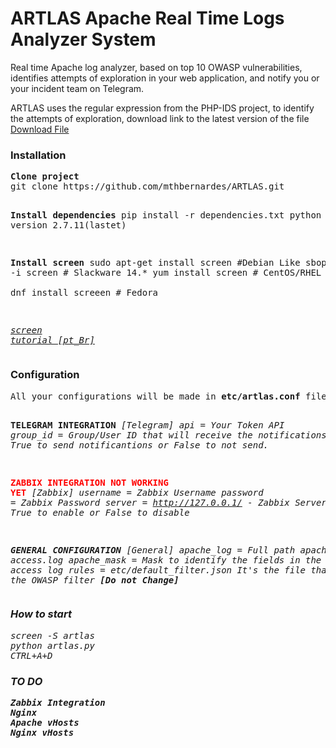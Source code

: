 <h1>ARTLAS Apache Real Time Logs Analyzer System</h1>

<p>
Real time  Apache log analyzer, based on top 10 OWASP vulnerabilities, identifies attempts of exploration in your web application, and notify you or your incident team on Telegram.
</p>
<p>
ARTLAS uses the regular expression from the PHP-IDS project, to identify the attempts of exploration, download link to the latest version of the file
<a href="https://dev.itratos.de/projects/php-ids/repository/raw/trunk/lib/IDS/default_filter.json">Download File</a>
</p>
<h3>Installation</h3>
<pre>
<b>Clone project</b>
git clone https://github.com/mthbernardes/ARTLAS.git

<b>Install dependencies</b>
pip install -r dependencies.txt
python version 2.7.11(lastet)

<b>Install screen</b>
sudo apt-get install screen #Debian Like
sbopkg -i screen    # Slackware 14.*
yum install screen # CentOS/RHEL   
dnf install screeen  # Fedora

<a href="http://www.nanoshots.com.br/2016/05/screen-dicas-de-administracao-de-varios.html"><i>screen tutorial [pt_Br]</i></a>
</pre>

<h3>Configuration</h3>
<pre>All your configurations will be made in <b>etc/artlas.conf</b> file.

<b>TELEGRAM INTEGRATION</b>
<i>[Telegram]
api = Your Token API
group_id = Group/User ID that will receive the notifications
enable = True to send notificantions or False to not send.</i>

<b><font color="red">**ZABBIX INTEGRATION NOT WORKING YET**</font></b>
<i>[Zabbix]
username = Zabbix Username
password = Zabbix Password
server = http://127.0.0.1/ - Zabbix Server
enable = True to enable  or False to disable

<b>GENERAL CONFIGURATION</b>
[General]
apache_log = Full path apache access.log
apache_mask = Mask to identify the fields in the apache access log
rules = etc/default_filter.json It's the file that contains the OWASP filter <b><i>[Do not Change]</i></b>
</pre>

<h3>How to start</h3>
<pre>
screen -S artlas
python artlas.py
CTRL+A+D
</pre>


<h3>TO DO</h3>
<pre>
<b>Zabbix Integration</b>
<b>Nginx</b>
<b>Apache vHosts</b>
<b>Nginx vHosts</b>
<pre>
